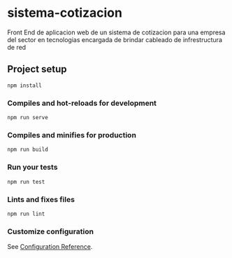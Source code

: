 # sistema-cotizacion
Front End de aplicacion web de un sistema de cotizacion para una empresa del sector en tecnologias encargada de brindar cableado de infrestructura de red

## Project setup
```
npm install
```

### Compiles and hot-reloads for development
```
npm run serve
```

### Compiles and minifies for production
```
npm run build
```

### Run your tests
```
npm run test
```

### Lints and fixes files
```
npm run lint
```

### Customize configuration
See [Configuration Reference](https://cli.vuejs.org/config/).
